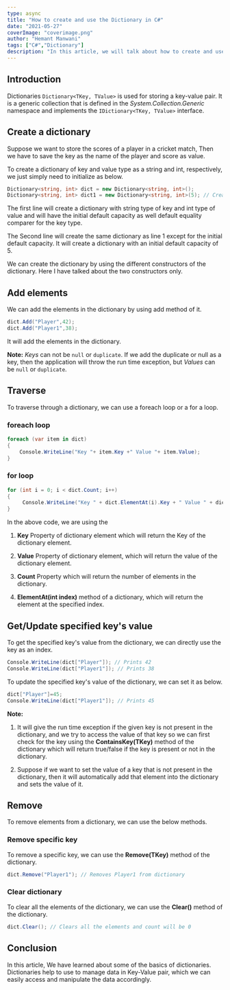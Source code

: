```yaml
---
type: async
title: "How to create and use the Dictionary in C#"
date: "2021-05-27"
coverImage: "coverimage.png"
author: "Hemant Manwani"
tags: ["C#","Dictionary"]
description: "In this article, we will talk about how to create and use the Dictionary in C#."
---
```

## Introduction
 
Dictionaries `Dictionary<TKey, TValue>` is used for storing a key-value pair. It is a generic collection that is defined in the *System.Collection.Generic* namespace and implements the `IDictionary<TKey, TValue>` interface.
 
## Create a dictionary
 
Suppose we want to store the scores of a player in a cricket match, Then we have to save the key as the name of the player and score as value.
 
To create a dictionary of key and value type as a string and int, respectively, we just simply need to initialize as below.
 
```c#
Dictionary<string, int> dict = new Dictionary<string, int>();
Dictionary<string, int> dict1 = new Dictionary<string, int>(5); // Creates a dictionary with default initial capacity of 5
``` 
The first line will create a dictionary with string type of key and int type of value and will have the initial default capacity as well default equality comparer for the key type.
 
The Second line will create the same dictionary as line 1 except for the initial default capacity. It will create a dictionary with an initial default capacity of 5.
 
We can create the dictionary by using the different constructors of the dictionary. Here I have talked about the two constructors only.
 
## Add elements
 
We can add the elements in the dictionary by using add method of it.
 
```c#
dict.Add("Player",42);
dict.Add("Player1",38);
```
It will add the elements in the dictionary. 
 
**Note:** *Keys* can not be `null` or `duplicate`. If we add the duplicate or null as a key, then the application will throw the run time exception, but *Values* can be `null` or `duplicate`.
 
## Traverse
 
To traverse through a dictionary, we can use a foreach loop or a for a loop.
 
### foreach loop
 
```c#
foreach (var item in dict)
{
    Console.WriteLine("Key "+ item.Key +" Value "+ item.Value);
}
```
### for loop
 
```c#
for (int i = 0; i < dict.Count; i++)
{
     Console.WriteLine("Key " + dict.ElementAt(i).Key + " Value " + dict.ElementAt(i).Value);
}
```
In the above code, we are using the 
 
1. **Key** Property of dictionary element which will return the Key of the dictionary element.
 
2. **Value** Property of dictionary element, which will return the value of the dictionary element.
 
3. **Count** Property which will return the number of elements in the dictionary.
 
4. **ElementAt(int index)** method of a dictionary, which will return the element at the specified index.
 
## Get/Update specified key's value
 
To get the specified key's value from the dictionary, we can directly use the key as an index. 
 
```c#
Console.WriteLine(dict["Player"]); // Prints 42
Console.WriteLine(dict["Player1"]); // Prints 38
```
To update the specified key's value of the dictionary, we can set it as below.
 
```c#
dict["Player"]=45;
Console.WriteLine(dict["Player1"]); // Prints 45
```
 
**Note:** 
 
1. It will give the run time exception if the given key is not present in the dictionary, and we try to access the value of that key so we can first check for the key using the **ContainsKey(TKey)** method of the dictionary which will return true/false if the key is present or not in the dictionary.
 
2. Suppose if we want to set the value of a key that is not present in the dictionary, then it will automatically add that element into the dictionary and sets the value of it.
 
## Remove
 
To remove elements from a dictionary, we can use the below methods.
 
### Remove specific key
 
To remove a specific key, we can use the **Remove(TKey)** method of the dictionary.
 
```c#
dict.Remove("Player1"); // Removes Player1 from dictionary
```
### Clear dictionary
 
To clear all the elements of the dictionary, we can use the **Clear()** method of the dictionary.
 
```c#
dict.Clear(); // Clears all the elements and count will be 0
```
 
## Conclusion
 
In this article, We have learned about some of the basics of dictionaries. Dictionaries help to use to manage data in Key-Value pair, which we can easily access and manipulate the data accordingly.
